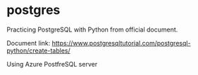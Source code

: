 # postgres

Practicing PostgreSQL with Python from official document.

Document link: https://www.postgresqltutorial.com/postgresql-python/create-tables/

Using Azure PostfreSQL server
